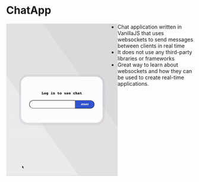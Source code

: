 # ChatApp

<img src="/chat-app-vid.gif" width="300" align="left">

<ul>
  <li>Chat application written in VanillaJS that uses websockets to send messages between clients in real time</li>
  <li>It does not use any third-party libraries or frameworks</li>
  <li>Great way to learn about websockets and how they can be used to create real-time applications.</li>
</ul>
